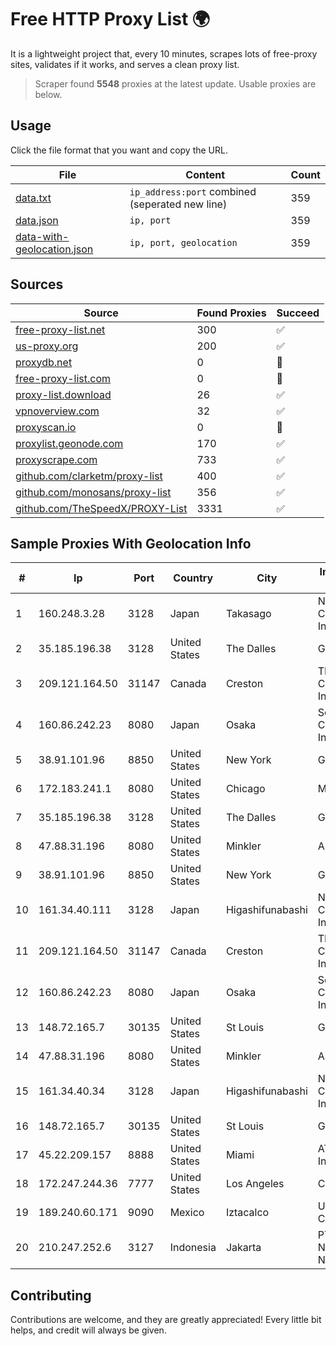 
# Free HTTP Proxy List 🌍

It is a lightweight project that, every 10 minutes, scrapes lots of free-proxy sites, validates if it works, and serves a clean proxy list.


> Scraper found **5548** proxies at the latest update. Usable proxies are below.

## Usage

Click the file format that you want and copy the URL.


|File|Content|Count|
|----|-------|-----|
|[data.txt](https://raw.githubusercontent.com/themiralay/Proxy-List-World/master/data.txt)|`ip_address:port` combined (seperated new line)|359|
|[data.json](https://raw.githubusercontent.com/themiralay/Proxy-List-World/master/data.json)|`ip, port`|359|
|[data-with-geolocation.json](https://raw.githubusercontent.com/themiralay/Proxy-List-World/master/data-with-geolocation.json)|`ip, port, geolocation`|359|

## Sources

|Source|Found Proxies|Succeed|
|------|-------------|-------|
|[free-proxy-list.net](https://free-proxy-list.net)|300|✅|
|[us-proxy.org](https://www.us-proxy.org)|200|✅|
|[proxydb.net](http://proxydb.net)|0|🚫|
|[free-proxy-list.com](https://free-proxy-list.com/?page=&port=&type%5B%5D=http&type%5B%5D=https&up_time=0&search=Search)|0|🚫|
|[proxy-list.download](https://www.proxy-list.download/HTTP)|26|✅|
|[vpnoverview.com](https://vpnoverview.com/privacy/anonymous-browsing/free-proxy-servers)|32|✅|
|[proxyscan.io](https://www.proxyscan.io)|0|🚫|
|[proxylist.geonode.com](https://proxylist.geonode.com/api/proxy-list?limit=300&page=1&sort_by=lastChecked&sort_type=desc&protocols=http,https)|170|✅|
|[proxyscrape.com](https://api.proxyscrape.com/v2/?request=displayproxies&protocol=http&timeout=10000&country=all&ssl=all&anonymity=all)|733|✅|
|[github.com/clarketm/proxy-list](https://raw.githubusercontent.com/clarketm/proxy-list/master/proxy-list-raw.txt)|400|✅|
|[github.com/monosans/proxy-list](https://raw.githubusercontent.com/monosans/proxy-list/main/proxies/http.txt)|356|✅|
|[github.com/TheSpeedX/PROXY-List](https://raw.githubusercontent.com/TheSpeedX/PROXY-List/master/http.txt)|3331|✅|


## Sample Proxies With Geolocation Info

|#|Ip|Port|Country|City|Internet Service Provider|
|-|--|----|-------|----|-------------------------|
|1|160.248.3.28|3128|Japan|Takasago|NTT PC Communications, Inc.|
|2|35.185.196.38|3128|United States|The Dalles|Google LLC|
|3|209.121.164.50|31147|Canada|Creston|TELUS Communications Inc.|
|4|160.86.242.23|8080|Japan|Osaka|Sony Network Communications Inc|
|5|38.91.101.96|8850|United States|New York|GTHost|
|6|172.183.241.1|8080|United States|Chicago|Microsoft|
|7|35.185.196.38|3128|United States|The Dalles|Google LLC|
|8|47.88.31.196|8080|United States|Minkler|Alibaba.com LLC|
|9|38.91.101.96|8850|United States|New York|GTHost|
|10|161.34.40.111|3128|Japan|Higashifunabashi|NTT PC Communications, Inc.|
|11|209.121.164.50|31147|Canada|Creston|TELUS Communications Inc.|
|12|160.86.242.23|8080|Japan|Osaka|Sony Network Communications Inc|
|13|148.72.165.7|30135|United States|St Louis|GoDaddy.com|
|14|47.88.31.196|8080|United States|Minkler|Alibaba.com LLC|
|15|161.34.40.34|3128|Japan|Higashifunabashi|NTT PC Communications, Inc.|
|16|148.72.165.7|30135|United States|St Louis|GoDaddy.com|
|17|45.22.209.157|8888|United States|Miami|AT&T Services, Inc.|
|18|172.247.244.36|7777|United States|Los Angeles|Cnservers LLC|
|19|189.240.60.171|9090|Mexico|Iztacalco|Uninet S.A. de C.V.|
|20|210.247.252.6|3127|Indonesia|Jakarta|PT Poros Network Nusantara|



## Contributing

Contributions are welcome, and they are greatly appreciated! Every
little bit helps, and credit will always be given.


